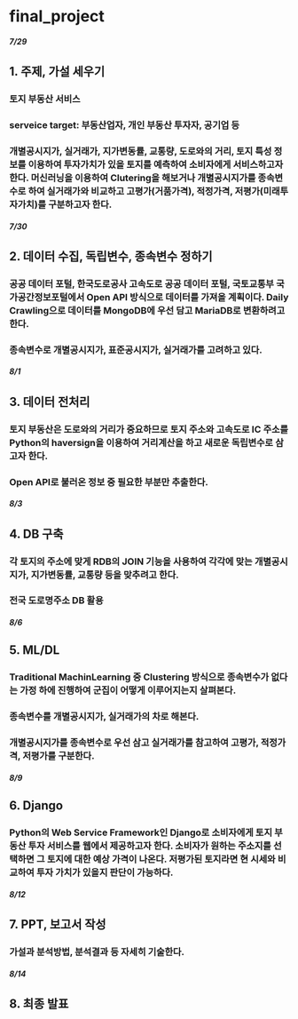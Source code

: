# final_project

##### *7/29*
## 1. 주제, 가설 세우기
### **토지 부동산 서비스**
### **serveice target: 부동산업자, 개인 부동산 투자자, 공기업 등**
### 개별공시지가, 실거래가, 지가변동률, 교통량, 도로와의 거리, 토지 특성 정보를 이용하여 투자가치가 있을 토지를 예측하여 소비자에게 서비스하고자 한다. 머신러닝을 이용하여 Clutering을 해보거나 개별공시지가를 종속변수로 하여 실거래가와 비교하고 고평가(거품가격), 적정가격, 저평가(미래투자가치)를 구분하고자 한다.   
   
##### *7/30*
## 2. 데이터 수집, 독립변수, 종속변수 정하기
### 공공 데이터 포털, 한국도로공사 고속도로 공공 데이터 포털, 국토교통부 국가공간정보포털에서 Open API 방식으로 데이터를 가져올 계획이다. Daily Crawling으로 데이터를 MongoDB에 우선 담고 MariaDB로 변환하려고 한다.
### 종속변수로 개별공시지가, 표준공시지가, 실거래가를 고려하고 있다.    
   
##### *8/1*
## 3. 데이터 전처리
### 토지 부동산은 도로와의 거리가 중요하므로 토지 주소와 고속도로 IC 주소를 Python의 haversign을 이용하여 거리계산을 하고 새로운 독립변수로 삼고자 한다.
### Open API로 불러온 정보 중 필요한 부분만 추출한다.   
   
##### *8/3*
## 4. DB 구축
### 각 토지의 주소에 맞게 RDB의 JOIN 기능을 사용하여 각각에 맞는 개별공시지가, 지가변동률, 교통량 등을 맞추려고 한다.
### 전국 도로명주소 DB 활용   
   
##### *8/6*
## 5. ML/DL
### Traditional MachinLearning 중 Clustering 방식으로 종속변수가 없다는 가정 하에 진행하여 군집이 어떻게 이루어지는지 살펴본다.
### 종속변수를 개별공시지가, 실거래가의 차로 해본다.
### 개별공시지가를 종속변수로 우선 삼고 실거래가를 참고하여 고평가, 적정가격, 저평가를 구분한다.   
   
##### *8/9*
## 6. Django
### Python의 Web Service Framework인 Django로 소비자에게 토지 부동산 투자 서비스를 웹에서 제공하고자 한다. 소비자가 원하는 주소지를 선택하면 그 토지에 대한 예상 가격이 나온다. 저평가된 토지라면 현 시세와 비교하여 투자 가치가 있을지 판단이 가능하다.   
   
##### *8/12*
## 7. PPT, 보고서 작성
### 가설과 분석방법, 분석결과 등 자세히 기술한다.   
   
##### *8/14*
## 8. 최종 발표